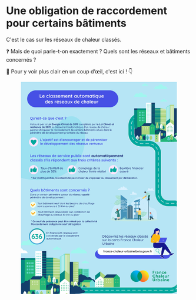 # Une obligation de raccordement pour certains bâtiments

C'est le cas sur les réseaux de chaleur classés.

❓ Mais de quoi parle-t-on exactement ? Quels sont les réseaux et bâtiments concernés ?

🔎 Pour y voir plus clair en un coup d’œil, c'est ici ! 👇

<div>

<figure><img src=".gitbook/assets/FCU_Infographie_classement.jpg" alt=""><figcaption></figcaption></figure>

 


</div>
